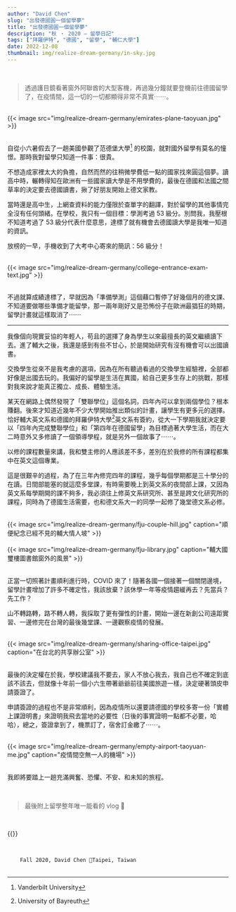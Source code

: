 ```yaml
---
author: "David Chen"
slug: "出發德國圓一個留學夢"
title: "出發德國圓一個留學夢"
description: "秋 ・ 2020 — 留學日記"
tags: ["拜羅伊特", "德國", "留學", "輔仁大學"]
date: 2022-12-08
thumbnail: img/realize-dream-germany/in-sky.jpg
---
```


<br>

<blockquote class="blockquote">
    透過護目鏡看著窗外阿聯酋的大型客機，再過幾分鐘就要登機前往德國留學了，在疫情間，這一切的一切都顯得非常不真實⋯⋯。
</blockquote>

<br>

<div class="col-sm-12 col-md-8 mx-auto">
{{< image src="img/realize-dream-germany/emirates-plane-taoyuan.jpg" >}}
</div>

<br>

自從小六暑假去了一趟美國參觀了范德堡大學[^1] 的校園，就對國外留學有莫名的憧憬。那時我對留學只知道一件事：很貴。

不想造成家裡太大的負擔，自然而然的往稍微學費低一點的國家找來圓這個夢。讀高中時，輾轉得知在歐洲有一些國家讀大學是不用學費的，最後在德國和法國之間草率的決定要去德國讀書，揪了好朋友開始上德文家教。

當時還是高中生，上網查資料的能力僅限於查單字的翻譯，對於留學的其他事情完全沒有任何頭緒。在學校，我只有一個目標：學測考過 53 級分。別問我，我壓根不知道考過了 53 級分代表什麼意思，達標了就有機會去德國讀大學是我唯一知道的資訊。

放榜的一早，手機收到了大考中心寄來的簡訊：56 級分！

<br>

<div class="col-sm-12 col-md-8 mx-auto">
{{< image src="img/realize-dream-germany/college-entrance-exam-text.jpg" >}}
</div>

<br>

不過就算成績達標了，早就因為「準備學測」這個藉口暫停了好幾個月的德文課、不知道要做哪些準備才能留學，那一兩年剛好又是恐怖份子在歐洲最猖狂的時期，留學計畫就這樣取消了⋯⋯

---

我像個向現實妥協的年輕人，苟且的選擇了身為學生以來最擅長的英文繼續讀下去。進了輔大之後，我還是感到有些不甘心，於是開始研究有沒有機會可以出國讀書。

交換學生從來不是我考慮的選項，因為在所有聽過看過的交換學生經驗裡，全部都好像是出國去玩的。我偏好的留學是生活在異國，給自己更多生存上的挑戰，那樣對我來說才能真正獨立、成長、體驗生活。

某天在網路上偶然發現了「雙聯學位」這個名詞，四年內可以拿到兩個學位？根本賺翻。後來才知道近幾年不少大學開始推出類似的計畫，讓學生有更多元的選擇。恰好輔大英文系和德國的拜羅伊特大學[^2]英文系有簽約，從大一下學期我就決定要以「四年內完成雙聯學位」和「第四年在德國留學」為目標過著大學生活，而在大二時意外又多修讀了一個領導學程，就是另外一個故事了⋯⋯。

以修的課程數量來講，我和雙主修的人應該差不多，差別在於我修的所有課程都集中在英文這個專業。

這是很艱辛的過程，為了在三年內修完四年的課程，幾乎每個學期都是三十學分的在讀。日間部能塞的就這麼多堂課，有時需要晚上到英文系的夜間部上課，又因為英文系每學期開的課不夠多，我必須往上修英文系研究所、甚至是跨文化研究所的課程，同時為了德國生活需要，也和德文系大一的同學一起修了幾堂德文系必修。

<br>

<div class="col-sm-12 col-md-8 mx-auto">
{{< image src="img/realize-dream-germany/fju-couple-hill.jpg" caption="順便紀念已經不見的輔大情人坡" >}}
</div>

<br>

<div class="col-sm-12 col-md-8 mx-auto">
{{< image src="img/realize-dream-germany/fju-library.jpg" caption="輔大國璽樓圖書館窗外的風景" >}}
</div>

<br>

正當一切照著計畫順利進行時，COVID 來了！隨著各國一個接著一個關閉邊境，留學計畫增加了許多不確定性，我該放棄？該休學一年等疫情趨緩再去？先當兵？先工作？

山不轉路轉，路不轉人轉，我採取了更有彈性的計畫，開始一邊在新創公司遠距實習、一邊修完在台灣的最後幾堂課、一邊觀察疫情的發展。

<br>

<div class="col-sm-12 col-md-8 mx-auto">
{{< image src="img/realize-dream-germany/sharing-office-taipei.jpg" caption="在台北的共享辦公室" >}}
</div>

<br>

最後的決定權在於我，學校建議我不要去，家人不放心我去，我自己也不確定到底該不該去，但就像十年前一個小六生帶著爺爺前往美國旅遊一樣，決定硬著頭皮申請簽證了。

申請簽證的過程也不是非常順利，因為疫情所以還要請德國的學校多寄一份「實體上課證明書」來證明我飛去當地的必要性（日後的事實證明一點都不必要，哈哈），總之，簽證拿到了，機票訂了，宿舍訂金繳了⋯⋯。

<br>

<div class="col-sm-12 col-md-8 mx-auto">
{{< image src="img/realize-dream-germany/empty-airport-taoyuan-me.jpg" caption="疫情間空無一人的機場" >}}
</div>

<br>

我即將要踏上一趟充滿興奮、恐懼、不安、和未知的旅程。

<br>

<blockquote class="blockquote">
    <div class="highlight">
          最後附上留學整年唯一能看的 vlog 🤣
    </div>
</blockquote>

<br>

{{<youtube id="CmL49o3MCQY" class="video">}}

<br>

<code class="chroma">
    Fall 2020, David Chen 📍Taipei, Taiwan
</code>

<br>

[^1]: Vanderbilt University
[^2]: University of Bayreuth